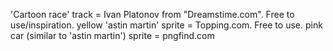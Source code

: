 'Cartoon race' track = Ivan Platonov from "Dreamstime.com". Free to use/inspiration.
yellow 'astin martin' sprite = Topping.com. Free to use.
pink car (similar to 'astin martin') sprite = pngfind.com
